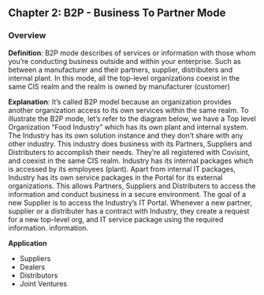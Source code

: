 ## Chapter 2: B2P - Business To Partner Mode


### Overview


**Definition**: B2P mode describes of services or information with those whom you’re conducting business outside and within your enterprise. Such as between a manufacturer and their partners, supplier, distributers and internal plant. In this mode, all the top-level organizations coexist in the same CIS realm and the realm is owned by manufacturer (customer)

**Explanation**: It’s called B2P model because an organization provides another organization access to its own services within the same realm. To illustrate the B2P mode, let’s refer to the diagram below, we have a Top level Organization “Food Industry” which has its own plant and internal system. The Industry has its own solution instance and they don’t share with any other industry. This industry does business with its Partners, Suppliers and Distributers to accomplish their needs. They’re all registered with Covisint, and coexist in the same CIS realm. Industry has its internal packages which is accessed by its employees (plant). Apart from internal IT packages, Industry has its own service packages in the Portal for its external organizations. This allows Partners, Suppliers and Distributers to access the information and conduct business in a secure environment. The goal of a new Supplier is to access the Industry’s IT Portal. Whenever a new partner, supplier or a distributer has a contract with Industry, they create a request for a new top-level org, and IT service package using the required information.  information.

**Application**
* Suppliers
* Dealers
* Distributors
* Joint Ventures

